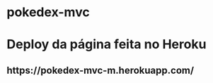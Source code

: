 # pokedex-mvc
<h1>Deploy da página feita no Heroku</h1>
<h2>https://pokedex-mvc-m.herokuapp.com/</h2>
